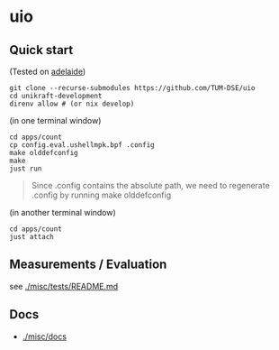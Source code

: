 # uio

## Quick start

(Tested on [adelaide](https://github.com/TUM-DSE/doctor-cluster-config/blob/master/docs/hosts/adelaide.md))

```shell
git clone --recurse-submodules https://github.com/TUM-DSE/uio
cd unikraft-development
direnv allow # (or nix develop)
```

(in one terminal window)
```shell
cd apps/count
cp config.eval.ushellmpk.bpf .config
make olddefconfig
make
just run
```

> Since .config contains the absolute path, we need to regenerate .config by running make olddefconfig

(in another terminal window)
```shell
cd apps/count
just attach
```

## Measurements / Evaluation

see [./misc/tests/README.md](./misc/tests/README.md)

## Docs
- [./misc/docs](./misc/docs)


